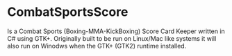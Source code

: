 # CombatSportsScore

Is a Combat Sports (Boxing-MMA-KickBoxing) Score Card Keeper written in C# using GTK+. Originally built to be run on Linux/Mac like systems it will also run on Winodws when the GTK+ (GTK2) runtime installed.
